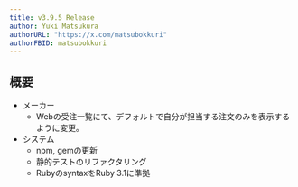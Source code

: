 ```yaml
---
title: v3.9.5 Release
author: Yuki Matsukura
authorURL: "https://x.com/matsubokkuri"
authorFBID: matsubokkuri
---
```


## 概要

- メーカー
  - Webの受注一覧にて、デフォルトで自分が担当する注文のみを表示するように変更。
- システム
  - npm, gemの更新
  - 静的テストのリファクタリング
  - RubyのsyntaxをRuby 3.1に準拠

